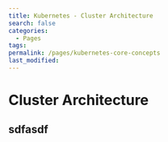 ```yaml
---
title: Kubernetes - Cluster Architecture
search: false
categories:
  - Pages
tags:
permalink: /pages/kubernetes-core-concepts
last_modified:
---
```




# Cluster Architecture

## sdfasdf
